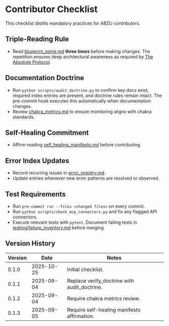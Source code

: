 # Contributor Checklist

This checklist distills mandatory practices for ABZU contributors.

## Triple-Reading Rule
- Read [blueprint_spine.md](blueprint_spine.md) **three times** before making changes. The repetition ensures deep architectural awareness as required by [The Absolute Protocol](The_Absolute_Protocol.md).

## Documentation Doctrine
- Run `python scripts/audit_doctrine.py` to confirm key docs exist, required index entries are present, and doctrine rules remain intact. The pre-commit hook executes this automatically when documentation changes.
- Review [chakra_metrics.md](chakra_metrics.md) to ensure monitoring aligns with chakra standards.

## Self-Healing Commitment
- Affirm reading [self_healing_manifesto.md](self_healing_manifesto.md) before contributing.

## Error Index Updates
- Record recurring issues in [error_registry.md](error_registry.md).
- Update entries whenever new error patterns are resolved or observed.

## Test Requirements
- Run `pre-commit run --files <changed files>` on every commit.
- Run `python scripts/check_mcp_connectors.py` and fix any flagged API connectors.
- Execute relevant tests with `pytest`. Document failing tests in [testing/failure_inventory.md](testing/failure_inventory.md) before merging.

## Version History
| Version | Date | Notes |
|---------|------|-------|
| 0.1.0 | 2025-10-25 | Initial checklist. |
| 0.1.1 | 2025-09-04 | Replace verify_doctrine with audit_doctrine. |
| 0.1.2 | 2025-09-04 | Require chakra metrics review. |
| 0.1.3 | 2025-09-05 | Require self-healing manifesto affirmation. |
